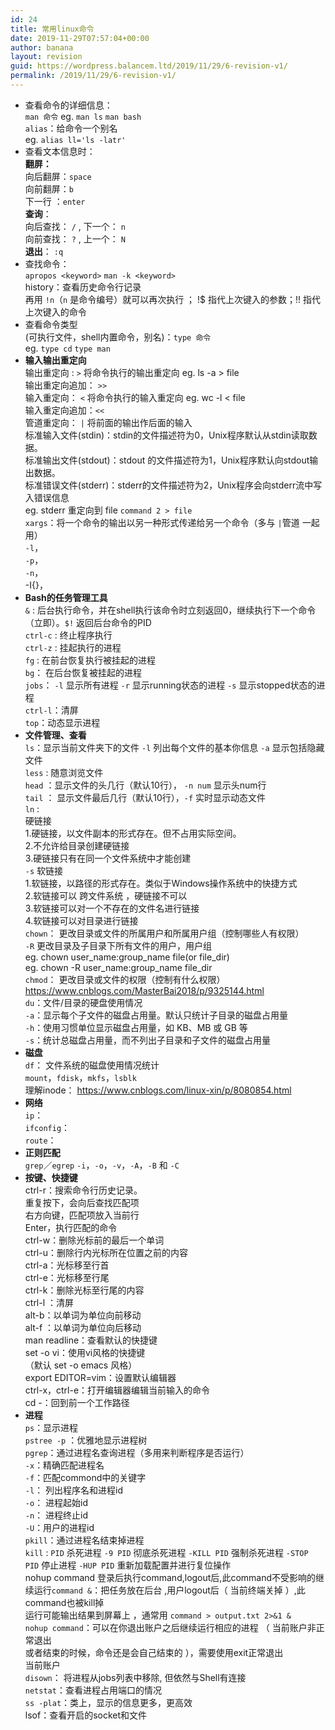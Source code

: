 ```yaml
---
id: 24
title: 常用linux命令
date: 2019-11-29T07:57:04+00:00
author: banana
layout: revision
guid: https://wordpress.balancem.ltd/2019/11/29/6-revision-v1/
permalink: /2019/11/29/6-revision-v1/
---
```

  * 查看命令的详细信息：  
    `man 命令` eg. `man ls` `man bash`  
    `alias`：给命令一个别名  
    eg. `alias ll='ls -latr'` 
  * 查看文本信息时：  
    **翻屏：**  
    向后翻屏：`space`  
    向前翻屏：`b`  
    下一行 ：`enter`  
    **查询**：  
    向后查找： `/` , 下一个： `n`  
    向前查找： `?` , 上一个： `N`  
    **退出**： `:q`
  * 查找命令：  
    `apropos <keyword>` `man -k <keyword>`  
    history：查看历史命令行记录  
    再用 `!n`（`n` 是命令编号）就可以再次执行 ； !$ 指代上次键入的参数；!! 指代上次键入的命令
  * 查看命令类型  
    (可执行文件，shell内置命令，别名)：`type 命令`  
    eg. `type cd` `type man`
  * **输入输出重定向**  
    输出重定向 : `>` 将命令执行的输出重定向 eg. ls -a > file  
    输出重定向追加： `>>`  
    输入重定向： `<` 将命令执行的输入重定向 eg. wc -l < file  
    输入重定向追加：`<<`  
    管道重定向： `|` 将前面的输出作后面的输入  
    标准输入文件(stdin)：stdin的文件描述符为0，Unix程序默认从stdin读取数据。  
    标准输出文件(stdout)：stdout 的文件描述符为1，Unix程序默认向stdout输出数据。  
    标准错误文件(stderr)：stderr的文件描述符为2，Unix程序会向stderr流中写入错误信息  
    eg. stderr 重定向到 file `command 2 > file`  
    `xargs`：将一个命令的输出以另一种形式传递给另一个命令（多与 `|`管道 一起用）  
    `-l`，  
    `-p`，  
    `-n`，  
    -I{}，
  * **Bash的任务管理工具**  
    <commond> `&` : 后台执行命令，并在shell执行该命令时立刻返回0，继续执行下一个命令（立即）。`$!` 返回后台命令的PID  
    `ctrl-c` : 终止程序执行  
    `ctrl-z` : 挂起执行的进程  
    `fg` : 在前台恢复执行被挂起的进程  
    `bg`： 在后台恢复被挂起的进程  
    `jobs`： `-l` 显示所有进程 `-r` 显示running状态的进程 `-s` 显示stopped状态的进程  
    `ctrl-l`：清屏  
    `top`：动态显示进程
  * **文件管理、查看**  
    `ls`：显示当前文件夹下的文件 `-l` 列出每个文件的基本你信息 `-a` 显示包括隐藏文件  
    `less` : 随意浏览文件  
    `head` ：显示文件的头几行（默认10行）， `-n num` 显示头num行  
    `tail` ： 显示文件最后几行（默认10行），`-f` 实时显示动态文件  
    `ln` :  
    硬链接  
    1.硬链接，以文件副本的形式存在。但不占用实际空间。  
    2.不允许给目录创建硬链接  
    3.硬链接只有在同一个文件系统中才能创建  
    `-s` 软链接  
    1.软链接，以路径的形式存在。类似于Windows操作系统中的快捷方式  
    2.软链接可以 跨文件系统 ，硬链接不可以  
    3.软链接可以对一个不存在的文件名进行链接  
    4.软链接可以对目录进行链接  
    `chown`： 更改目录或文件的所属用户和所属用户组（控制哪些人有权限）  
    `-R` 更改目录及子目录下所有文件的用户，用户组  
    eg. chown user\_name:group\_name file(or file_dir)  
    eg. chown -R user\_name:group\_name file_dir  
    `chmod`： 更改目录或文件的权限（控制有什么权限）  
    <https://www.cnblogs.com/MasterBai2018/p/9325144.html>  
    `du`：文件/目录的硬盘使用情况  
    `-a`：显示每个子文件的磁盘占用量。默认只统计子目录的磁盘占用量  
    `-h`：使用习惯单位显示磁盘占用量，如 KB、MB 或 GB 等  
    `-s`：统计总磁盘占用量，而不列出子目录和子文件的磁盘占用量
  * **磁盘**  
    `df`： 文件系统的磁盘使用情况统计  
    `mount`，`fdisk`，`mkfs`，`lsblk`  
    理解inode： <https://www.cnblogs.com/linux-xin/p/8080854.html> 
  * **网络**  
    `ip`：  
    `ifconfig`：  
    `route`：
  * **正则匹配**  
    `grep`／`egrep` `-i`，`-o`，`-v`，`-A`，`-B` 和 `-C` 
  * **按键、快捷键**  
    ctrl-r：搜索命令行历史记录。  
    重复按下，会向后查找匹配项  
    右方向键，匹配项放入当前行  
    Enter，执行匹配的命令  
    ctrl-w：删除光标前的最后一个单词  
    ctrl-u：删除行内光标所在位置之前的内容  
    ctrl-a：光标移至行首  
    ctrl-e：光标移至行尾  
    ctrl-k：删除光标至行尾的内容  
    ctrl-l ：清屏  
    alt-b：以单词为单位向前移动  
    alt-f ：以单词为单位向后移动  
    man readline：查看默认的快捷键  
    set -o vi：使用vi风格的快捷键  
    （默认 set -o emacs 风格）  
    export EDITOR=vim：设置默认编辑器  
    ctrl-x，ctrl-e：打开编辑器编辑当前输入的命令  
    cd -：回到前一个工作路径
  * **进程**  
    `ps`：显示进程  
    `pstree -p` ：优雅地显示进程树  
    `pgrep`：通过进程名查询进程（多用来判断程序是否运行）  
    `-x`：精确匹配进程名  
    `-f`：匹配commond中的关键字  
    `-l`： 列出程序名和进程id  
    `-o`： 进程起始id  
    `-n`： 进程终止id  
    `-U`：用户的进程id  
    `pkill`：通过进程名结束掉进程  
    `kill` : `PID` 杀死进程 `-9 PID` 彻底杀死进程 `-KILL PID` 强制杀死进程 `-STOP PID` 停止进程 `-HUP PID` 重新加载配置并进行复位操作  
    nohup command 登录后执行command,logout后,此command不受影响的继续运行`command &`：把任务放在后台 ,用户logout后（ 当前终端关掉 ）,此command也被kill掉  
    运行可能输出结果到屏幕上 ，通常用 `command > output.txt 2>&1 &`  
    `nohup command`：可以在你退出账户之后继续运行相应的进程 （ 当前账户非正常退出  
    或者结束的时候，命令还是会自己结束的 ），需要使用exit正常退出  
    当前账户  
    `disown`： 将进程从jobs列表中移除, 但依然与Shell有连接  
    `netstat`：查看进程占用端口的情况  
    `ss -plat`：类上，显示的信息更多，更高效  
    lsof：查看开启的socket和文件